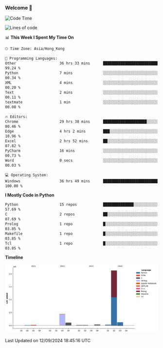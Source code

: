 ### Welcome 👋

<!--START_SECTION:waka-->
![Code Time](http://img.shields.io/badge/Code%20Time-680%20hrs%2016%20mins-blue)

![Lines of code](https://img.shields.io/badge/From%20Hello%20World%20I%27ve%20Written-2.9%20million%20lines%20of%20code-blue)

📊 **This Week I Spent My Time On** 

```text
🕑︎ Time Zone: Asia/Hong_Kong

💬 Programming Languages: 
Other                    36 hrs 33 mins      █████████████████████████   99.24 % 
Python                   7 mins              ░░░░░░░░░░░░░░░░░░░░░░░░░   00.34 % 
XML                      4 mins              ░░░░░░░░░░░░░░░░░░░░░░░░░   00.20 % 
Text                     2 mins              ░░░░░░░░░░░░░░░░░░░░░░░░░   00.11 % 
textmate                 1 min               ░░░░░░░░░░░░░░░░░░░░░░░░░   00.08 % 

🔥 Editors: 
Chrome                   29 hrs 38 mins      ████████████████████░░░░░   80.46 % 
Edge                     4 hrs 2 mins        ███░░░░░░░░░░░░░░░░░░░░░░   10.96 % 
Excel                    2 hrs 52 mins       ██░░░░░░░░░░░░░░░░░░░░░░░   07.82 % 
PyCharm                  16 mins             ░░░░░░░░░░░░░░░░░░░░░░░░░   00.73 % 
Word                     0 secs              ░░░░░░░░░░░░░░░░░░░░░░░░░   00.03 % 

💻 Operating System: 
Windows                  36 hrs 49 mins      █████████████████████████   100.00 % 
```

**I Mostly Code in Python** 

```text
Python                   15 repos            ██████████████░░░░░░░░░░░   57.69 % 
C                        2 repos             ██░░░░░░░░░░░░░░░░░░░░░░░   07.69 % 
Prolog                   1 repo              █░░░░░░░░░░░░░░░░░░░░░░░░   03.85 % 
Makefile                 1 repo              █░░░░░░░░░░░░░░░░░░░░░░░░   03.85 % 
Tcl                      1 repo              █░░░░░░░░░░░░░░░░░░░░░░░░   03.85 % 
```



**Timeline**

![Lines of Code chart](https://raw.githubusercontent.com/xhj2501/xhj2501/main/assets/bar_graph.png)


 Last Updated on 12/09/2024 18:45:16 UTC
<!--END_SECTION:waka-->

